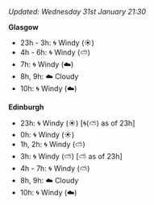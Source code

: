 *Updated: Wednesday 31st January 21:30*

**Glasgow**

* 23h - 3h: :cyclone: Windy (:sunny:)
* 4h - 6h: :cyclone: Windy (:partly_sunny:)
* 7h: :cyclone: Windy (:cloud:)
* 8h, 9h: :cloud: Cloudy
* 10h: :cyclone: Windy (:cloud:)

**Edinburgh**

* 23h: :cyclone: Windy (:sunny:) [:cyclone:(:partly_sunny:) as of 23h]
* 0h: :cyclone: Windy (:sunny:)
* 1h, 2h: :cyclone: Windy (:partly_sunny:)
* 3h: :cyclone: Windy (:partly_sunny:) [:partly_sunny: as of 23h]
* 4h - 7h: :cyclone: Windy (:partly_sunny:)
* 8h, 9h: :cloud: Cloudy
* 10h: :cyclone: Windy (:cloud:)
